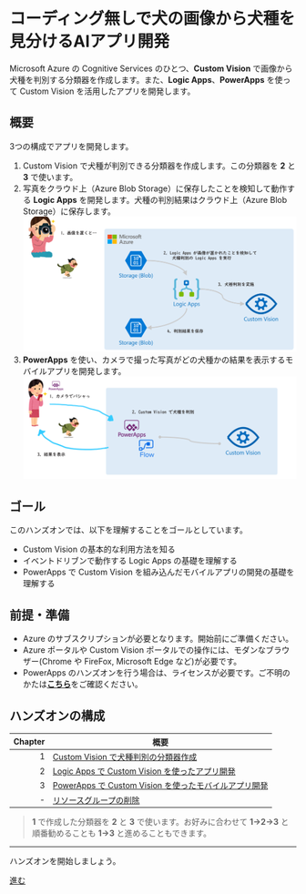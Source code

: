 # コーディング無しで犬の画像から犬種を見分けるAIアプリ開発

Microsoft Azure の Cognitive Services のひとつ、**Custom Vision** で画像から犬種を判別する分類器を作成します。また、**Logic Apps**、**PowerApps** を使って Custom Vision を活用したアプリを開発します。

## 概要

3つの構成でアプリを開発します。

1. Custom Vision で犬種が判別できる分類器を作成します。この分類器を **2** と **3** で使います。
2. 写真をクラウド上（Azure Blob Storage）に保存したことを検知して動作する **Logic Apps** を開発します。犬種の判別結果はクラウド上（Azure Blob Storage）に保存します。
  ![00](./images/00-01.png)
3. **PowerApps** を使い、カメラで撮った写真がどの犬種かの結果を表示するモバイルアプリを開発します。
  ![00](./images/00-02.png)



## ゴール

このハンズオンでは、以下を理解することをゴールとしています。

- Custom Vision の基本的な利用方法を知る
- イベントドリブンで動作する Logic Apps の基礎を理解する
- PowerApps で Custom Vision を組み込んだモバイルアプリの開発の基礎を理解する

## 前提・準備

- Azure のサブスクリプションが必要となります。開始前にご準備ください。
- Azure ポータルや Custom Vision ポータルでの操作には、モダンなブラウザー(Chrome や FireFox, Microsoft Edge など)が必要です。
- PowerApps のハンズオンを行う場合は、ライセンスが必要です。ご不明のかたは[**こちら**](https://docs.microsoft.com/ja-jp/powerapps/maker/signup-for-powerapps)をご確認ください。

## ハンズオンの構成

|Chapter|概要|
|--:|---|
|1|[Custom Vision で犬種判別の分類器作成](./docs/01_create-custom-vision.md)|
|2|[Logic Apps で Custom Vision を使ったアプリ開発](./docs/02_create-logic-apps.md)|
|3|[PowerApps で Custom Vision を使ったモバイルアプリ開発](./docs/03_create-powerApps.md)|
|-|[リソースグループの削除](./docs/cleanup_resources.md)|

> **1** で作成した分類器を **2** と **3** で使います。お好みに合わせて **1→2→3** と順番勧めることも **1→3** と進めることもできます。

---

ハンズオンを開始しましょう。

[進む](./docs/01_create-custom-vision.md)